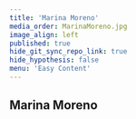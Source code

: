 ```yaml
---
title: 'Marina Moreno'
media_order: MarinaMoreno.jpg
image_align: left
published: true
hide_git_sync_repo_link: true
hide_hypothesis: false
menu: 'Easy Content'
---
```


## Marina Moreno